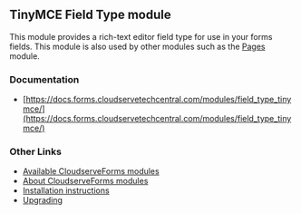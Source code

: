 ## TinyMCE Field Type module

This module provides a rich-text editor field type for use in your forms fields. This module is also used by other
modules such as the [Pages](https://docs.forms.cloudservetechcentral.com/modules/pages/) module. 


### Documentation

- [https://docs.forms.cloudservetechcentral.com/modules/field_type_tinymce/](https://docs.forms.cloudservetechcentral.com/modules/field_type_tinymce/)


### Other Links

- [Available CloudserveForms modules](https://modules.forms.cloudservetechcentral.com/)
- [About CloudserveForms modules](https://docs.forms.cloudservetechcentral.com/userdoc/modules/) 
- [Installation instructions](https://docs.forms.cloudservetechcentral.com/userdoc/modules/installing/)
- [Upgrading](https://docs.forms.cloudservetechcentral.com/userdoc/modules/upgrading/)
